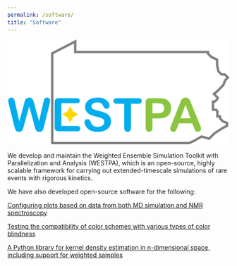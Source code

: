 ```yaml
---
permalink: /software/
title: "Software"
---
```


![WESTPA](/images/WESTPA.png)

We develop and maintain the Weighted Ensemble Simulation Toolkit with Parallelization and Analysis (WESTPA), which is an open-source, highly scalable framework for carrying out extended-timescale simulations of rare events with rigorous kinetics. 



We have also developed open-source software for the following:

[Configuring plots based on data from both MD simulation and NMR spectroscopy](https://github.com/KarlTDebiec "Ramaplot and MolDynPlot")

[Testing the compatibility of color schemes with various types of color blindness](https://github.com/ajd98/misc_simulation_tools "Misc Simulation Tools")

[A Python library for kernel density estimation in n-dimensional space, including support for weighted samples](https://github.com/ajd98/kde "KDE")
